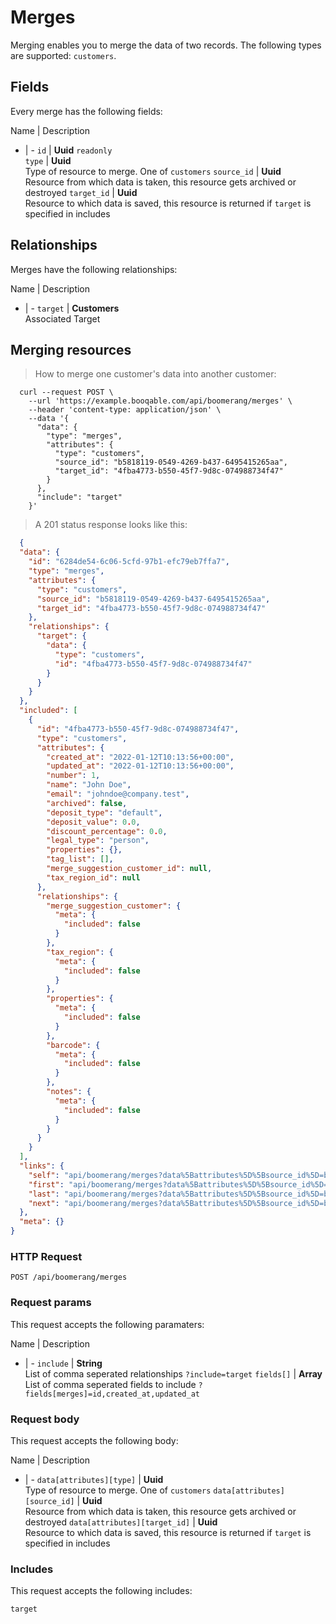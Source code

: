 # Merges

Merging enables you to merge the data of two records. The following types are supported: `customers`.

## Fields
Every merge has the following fields:

Name | Description
- | -
`id` | **Uuid** `readonly`<br>
`type` | **Uuid**<br>Type of resource to merge. One of `customers`
`source_id` | **Uuid**<br>Resource from which data is taken, this resource gets archived or destroyed
`target_id` | **Uuid**<br>Resource to which data is saved, this resource is returned if `target` is specified in includes


## Relationships
Merges have the following relationships:

Name | Description
- | -
`target` | **Customers**<br>Associated Target


## Merging resources



> How to merge one customer's data into another customer:

```shell
  curl --request POST \
    --url 'https://example.booqable.com/api/boomerang/merges' \
    --header 'content-type: application/json' \
    --data '{
      "data": {
        "type": "merges",
        "attributes": {
          "type": "customers",
          "source_id": "b5818119-0549-4269-b437-6495415265aa",
          "target_id": "4fba4773-b550-45f7-9d8c-074988734f47"
        }
      },
      "include": "target"
    }'
```

> A 201 status response looks like this:

```json
  {
  "data": {
    "id": "6284de54-6c06-5cfd-97b1-efc79eb7ffa7",
    "type": "merges",
    "attributes": {
      "type": "customers",
      "source_id": "b5818119-0549-4269-b437-6495415265aa",
      "target_id": "4fba4773-b550-45f7-9d8c-074988734f47"
    },
    "relationships": {
      "target": {
        "data": {
          "type": "customers",
          "id": "4fba4773-b550-45f7-9d8c-074988734f47"
        }
      }
    }
  },
  "included": [
    {
      "id": "4fba4773-b550-45f7-9d8c-074988734f47",
      "type": "customers",
      "attributes": {
        "created_at": "2022-01-12T10:13:56+00:00",
        "updated_at": "2022-01-12T10:13:56+00:00",
        "number": 1,
        "name": "John Doe",
        "email": "johndoe@company.test",
        "archived": false,
        "deposit_type": "default",
        "deposit_value": 0.0,
        "discount_percentage": 0.0,
        "legal_type": "person",
        "properties": {},
        "tag_list": [],
        "merge_suggestion_customer_id": null,
        "tax_region_id": null
      },
      "relationships": {
        "merge_suggestion_customer": {
          "meta": {
            "included": false
          }
        },
        "tax_region": {
          "meta": {
            "included": false
          }
        },
        "properties": {
          "meta": {
            "included": false
          }
        },
        "barcode": {
          "meta": {
            "included": false
          }
        },
        "notes": {
          "meta": {
            "included": false
          }
        }
      }
    }
  ],
  "links": {
    "self": "api/boomerang/merges?data%5Battributes%5D%5Bsource_id%5D=b5818119-0549-4269-b437-6495415265aa&data%5Battributes%5D%5Btarget_id%5D=4fba4773-b550-45f7-9d8c-074988734f47&data%5Battributes%5D%5Btype%5D=customers&data%5Btype%5D=merges&include=target&merge%5Bdata%5D%5Battributes%5D%5Bsource_id%5D=b5818119-0549-4269-b437-6495415265aa&merge%5Bdata%5D%5Battributes%5D%5Btarget_id%5D=4fba4773-b550-45f7-9d8c-074988734f47&merge%5Bdata%5D%5Battributes%5D%5Btype%5D=customers&merge%5Bdata%5D%5Btype%5D=merges&merge%5Binclude%5D=target&page%5Bnumber%5D=1&page%5Bsize%5D=25",
    "first": "api/boomerang/merges?data%5Battributes%5D%5Bsource_id%5D=b5818119-0549-4269-b437-6495415265aa&data%5Battributes%5D%5Btarget_id%5D=4fba4773-b550-45f7-9d8c-074988734f47&data%5Battributes%5D%5Btype%5D=customers&data%5Btype%5D=merges&include=target&merge%5Bdata%5D%5Battributes%5D%5Bsource_id%5D=b5818119-0549-4269-b437-6495415265aa&merge%5Bdata%5D%5Battributes%5D%5Btarget_id%5D=4fba4773-b550-45f7-9d8c-074988734f47&merge%5Bdata%5D%5Battributes%5D%5Btype%5D=customers&merge%5Bdata%5D%5Btype%5D=merges&merge%5Binclude%5D=target&page%5Bnumber%5D=1&page%5Bsize%5D=25",
    "last": "api/boomerang/merges?data%5Battributes%5D%5Bsource_id%5D=b5818119-0549-4269-b437-6495415265aa&data%5Battributes%5D%5Btarget_id%5D=4fba4773-b550-45f7-9d8c-074988734f47&data%5Battributes%5D%5Btype%5D=customers&data%5Btype%5D=merges&include=target&merge%5Bdata%5D%5Battributes%5D%5Bsource_id%5D=b5818119-0549-4269-b437-6495415265aa&merge%5Bdata%5D%5Battributes%5D%5Btarget_id%5D=4fba4773-b550-45f7-9d8c-074988734f47&merge%5Bdata%5D%5Battributes%5D%5Btype%5D=customers&merge%5Bdata%5D%5Btype%5D=merges&merge%5Binclude%5D=target&page%5Bnumber%5D=&page%5Bsize%5D=25",
    "next": "api/boomerang/merges?data%5Battributes%5D%5Bsource_id%5D=b5818119-0549-4269-b437-6495415265aa&data%5Battributes%5D%5Btarget_id%5D=4fba4773-b550-45f7-9d8c-074988734f47&data%5Battributes%5D%5Btype%5D=customers&data%5Btype%5D=merges&include=target&merge%5Bdata%5D%5Battributes%5D%5Bsource_id%5D=b5818119-0549-4269-b437-6495415265aa&merge%5Bdata%5D%5Battributes%5D%5Btarget_id%5D=4fba4773-b550-45f7-9d8c-074988734f47&merge%5Bdata%5D%5Battributes%5D%5Btype%5D=customers&merge%5Bdata%5D%5Btype%5D=merges&merge%5Binclude%5D=target&page%5Bnumber%5D=2&page%5Bsize%5D=25"
  },
  "meta": {}
}
```

### HTTP Request

`POST /api/boomerang/merges`

### Request params

This request accepts the following paramaters:

Name | Description
- | -
`include` | **String**<br>List of comma seperated relationships `?include=target`
`fields[]` | **Array**<br>List of comma seperated fields to include `?fields[merges]=id,created_at,updated_at`


### Request body

This request accepts the following body:

Name | Description
- | -
`data[attributes][type]` | **Uuid**<br>Type of resource to merge. One of `customers`
`data[attributes][source_id]` | **Uuid**<br>Resource from which data is taken, this resource gets archived or destroyed
`data[attributes][target_id]` | **Uuid**<br>Resource to which data is saved, this resource is returned if `target` is specified in includes


### Includes

This request accepts the following includes:

`target`





